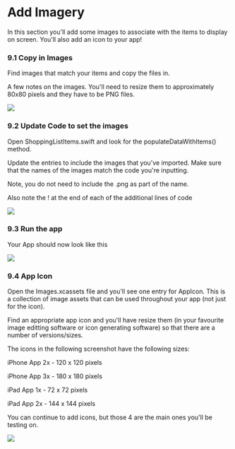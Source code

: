 # Add Imagery

In this section you'll add some images to associate with the items to display on screen. You'll also add an icon to your app!

### 9.1 Copy in Images

Find images that match your items and copy the files in.

A few notes on the images. You'll need to resize them to approximately 80x80 pixels and they have to be PNG files.

![][67]

[67]: images/ltc-shopping-order-v1/copy-in-images.png

### 9.2 Update Code to set the images

Open ShoppingListItems.swift and look for the populateDataWithItems() method.

Update the entries to include the images that you've imported. Make sure that the names of the images match the code you're inputting. 

Note, you do not need to include the .png as part of the name.

Also note the ! at the end of each of the additional lines of code

![][68]

[68]: images/ltc-shopping-order-v1/update-code-to-set-the-images.png

### 9.3 Run the app

Your App should now look like this

![][69]

[69]: images/ltc-shopping-order-v1/run-the-app.png

### 9.4 App Icon

Open the Images.xcassets file and you'll see one entry for AppIcon. This is a collection of image assets that can be used throughout your app (not just for the icon).

Find an appropriate app icon and you'll have resize them (in your favourite image editting software or icon generating software) so that there are a number of versions/sizes.

The icons in the following screenshot have the following sizes:

iPhone App 2x - 120 x 120 pixels

iPhone App 3x - 180 x 180 pixels

iPad App 1x - 72 x 72 pixels

iPad App 2x - 144 x 144 pixels

You can continue to add icons, but those 4 are the main ones you'll be testing on.

![][70]

[70]: images/ltc-shopping-order-v1/app-icon.png